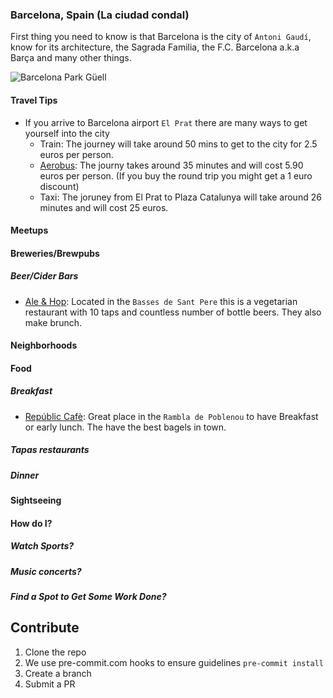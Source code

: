 ### Barcelona, Spain (La ciudad condal)

First thing you need to know is that Barcelona is the city of `Antoni Gaudí`, know for its architecture, the Sagrada Familia, the F.C. Barcelona a.k.a Barça and many other things.

![Barcelona Park Güell](http://cache-graphicslib.viator.com/graphicslib/thumbs360x240/2512/SITours/barcelona-modernism-and-gaudi-walking-tour-in-barcelona-168394.jpg)

#### Travel Tips

 * If you arrive to Barcelona airport `El Prat` there are many ways to get yourself into the city
   - Train: The journey will take around 50 mins to get to the city for 2.5 euros per person.
   - [Aerobus](http://www.aerobusbcn.com/): The journy takes around 35 minutes and will cost 5.90 euros per person. (If you buy the round trip you might get a 1 euro discount)
   - Taxi: The joruney from El Prat to Plaza Catalunya will take around 26 minutes and will cost 25 euros.

#### Meetups

#### Breweries/Brewpubs

##### Beer/Cider Bars

 * [Ale & Hop](http://www.aleandhop.com/): Located in the `Basses de Sant Pere` this is a vegetarian restaurant with 10 taps and countless number of bottle beers. They also make brunch.

#### Neighborhoods

#### Food

##### Breakfast

 * [Repúblic Cafè](http://www.tripadvisor.com/Restaurant_Review-g187497-d7805969-Reviews-Republic_Cafe-Barcelona_Catalonia.html): Great place in the `Rambla de Poblenou` to have Breakfast or early lunch. The have the best bagels in town.

##### Tapas restaurants

##### Dinner

#### Sightseeing

#### How do I?

##### Watch Sports?

##### Music concerts?

##### Find a Spot to Get Some Work Done?

## Contribute

1. Clone the repo
3. We use pre-commit.com hooks to ensure guidelines `pre-commit install`
4. Create a branch
5. Submit a PR
